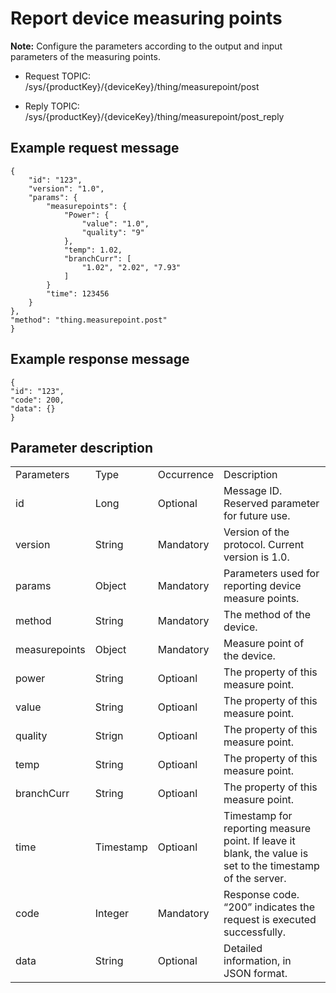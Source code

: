 # Report device measuring points

**Note:** Configure the parameters according to the output and input parameters of the measuring points.

- Request TOPIC: /sys/{productKey}/{deviceKey}/thing/measurepoint/post

- Reply TOPIC: /sys/{productKey}/{deviceKey}/thing/measurepoint/post_reply

## Example request message

```
{
	"id": "123",
	"version": "1.0",
	"params": {
		"measurepoints": {
			"Power": {
				"value": "1.0",
				"quality": "9"
			},
			"temp": 1.02,
			"branchCurr": [
				"1.02", "2.02", "7.93"
			]
		}
		"time": 123456
	}
},
"method": "thing.measurepoint.post"
}

```

## Example response message

```
{
"id": "123",
"code": 200,
"data": {}
}

```

## Parameter description

<table>
  <tr>
    <td>Parameters</td>
    <td>Type</td>
    <td>Occurrence </td>
    <td>Description</td>
  </tr>
  <tr>
    <td>id</td>
    <td>Long</td>
    <td>Optional </td>
    <td>Message ID. Reserved parameter for future use.</td>
  </tr>
  <tr>
    <td>version</td>
    <td>String</td>
    <td>Mandatory</td>
    <td>Version of the protocol. Current version is 1.0. </td>
  </tr>
  <tr>
    <td>params</td>
    <td>Object</td>
    <td>Mandatory</td>
    <td>Parameters used for reporting device measure points. </td>
  </tr>
  <tr>
    <td>method</td>
    <td>String</td>
    <td>Mandatory</td>
    <td>The method of the device.</td>
  </tr>
  <tr>
    <td>measurepoints</td>
    <td>Object</td>
    <td>Mandatory</td>
    <td>Measure point of the device.</td>
  </tr>
  <tr>
    <td>power</td>
    <td>String</td>
    <td>Optioanl</td>
    <td>The property of this measure point.</td>
  </tr>
  <tr>
    <td>value</td>
    <td>String</td>
    <td>Optioanl</td>
    <td>The property of this measure point.</td>
  </tr>
  <tr>
    <td>quality</td>
    <td>Strign</td>
    <td>Optioanl</td>
    <td>The property of this measure point.</td>
  </tr>
  <tr>
    <td>temp</td>
    <td>String</td>
    <td>Optioanl</td>
    <td>The property of this measure point.</td>
  </tr>
  <tr>
    <td>branchCurr</td>
    <td>String</td>
    <td>Optioanl</td>
    <td>The property of this measure point.</td>
  </tr>
  <tr>
    <td>time</td>
    <td>Timestamp</td>
    <td>Optioanl</td>
    <td>Timestamp for reporting measure point. If leave   it blank, the value is set to the timestamp of the server.</td>
  </tr>
  <tr>
    <td>code</td>
    <td>Integer</td>
    <td>Mandatory</td>
    <td>Response code. &ldquo;200&rdquo; indicates the request is executed successfully. </td>
  </tr>
  <tr>
    <td>data</td>
    <td>String</td>
    <td>Optional </td>
    <td>Detailed information, in JSON format.</td>
  </tr>
</table>

